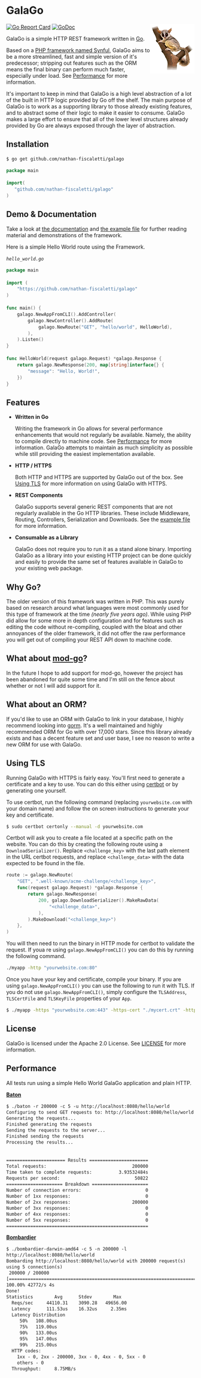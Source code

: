 # GalaGo

[![Go Report Card](https://goreportcard.com/badge/github.com/nathan-fiscaletti/galago)](https://goreportcard.com/report/github.com/nathan-fiscaletti/galago)
[![GoDoc](https://godoc.org/github.com/nathan-fiscaletti/galago?status.svg)](https://godoc.org/github.com/nathan-fiscaletti/galago)
<img src="./logo.png" style="float: right;" />

GalaGo is a simple HTTP REST framework written in [Go](https://golang.org).

Based on a [PHP framework named Synful](https://github.com/nathan-fiscaletti/synful), GalaGo aims to be a more streamlined, fast and simple version of it's predecessor; stripping out features such as the ORM means the final binary can perform much faster, especially under load. See [Performance](#performance) for more information.

It's important to keep in mind that GalaGo is a high level abstraction of a lot of the built in HTTP logic provided by Go off the shelf. The main purpose of GalaGo is to work as a supporting library to those already existing features, and to abstract some of their logic to make it easier to consume. GalaGo makes a large effort to ensure that all of the lower level structures already provided by Go are always exposed through the layer of abstraction.

## Installation

```sh
$ go get github.com/nathan-fiscaletti/galago
```

```go
package main

import(
   "github.com/nathan-fiscaletti/galago"
)
```

## Demo & Documentation

Take a look at [the documentation](https://godoc.org/github.com/nathan-fiscaletti/galago/) and [the example file](./example/main.go) for further reading material and demonstrations of the framework.

Here is a simple Hello World route using the Framework.

_`hello_world.go`_
```go
package main

import (
    "https://github.com/nathan-fiscaletti/galago"
)

func main() {
    galago.NewAppFromCLI().AddController(
        galago.NewController().AddRoute(
            galago.NewRoute("GET", "hello/world", HelloWorld),
        ),
    ).Listen()
}

func HelloWorld(request galago.Request) *galago.Response {
    return galago.NewResponse(200, map[string]interface{} {
        "message": "Hello, World!",
    })
}
```

## Features

- **Written in Go**

  Writing the framework in Go allows for several performance enhancements that would not regularly be available. Namely, the ability to compile directly to machine code. See [Performance](#performance) for more information. GalaGo attempts to maintain as much simplicity as possible while still providing the easiest implementation available.

- **HTTP / HTTPS**

   Both HTTP and HTTPS are supported by GalaGo out of the box. See [Using TLS](#using-tls) for more information on using GalaGo with HTTPS.

- **REST Components**

   GalaGo supports several generic REST components that are not regularly available in the Go HTTP libraries. These include Middleware, Routing, Controllers, Serialization and Downloads. See the [example file](./example/main.go) for more information.
   
- **Consumable as a Library**

   GalaGo does not require you to run it as a stand alone binary. Importing GalaGo as a library into your existing HTTP project can be done quickly and easily to provide the same set of features available in GalaGo to your existing web package.

## Why Go?

The older version of this framework was written in PHP. This was purely based on research around what languages were most commonly used for this type of framework at the time _(nearly five years ago)_. While using PHP did allow for some more in depth configuration and for features such as editing the code without re-compiling, coupled with the bloat and other annoyances of the older framework, it did not offer the raw performance you will get out of compiling your REST API down to machine code.

## What about [mod-go](https://github.com/idaunis/mod_go)?

In the future I hope to add support for mod-go, however the project has been abandoned for quite some time and I'm still on the fence about whether or not I will add support for it.

## What about an ORM?

If you'd like to use an ORM with GalaGo to link in your database, I highly recommend looking into [gorm](https://github.com/jinzhu/gorm). It's a well maintained and highly recommended ORM for Go with over 17,000 stars. Since this library already exists and has a decent feature set and user base, I see no reason to write a new ORM for use with GalaGo.

## Using TLS

Running GalaGo with HTTPS is fairly easy. You'll first need to generate a certificate and a key to use. You can do this either using [certbot](https://certbot.eff.org/) or by generating one yourself.

To use certbot, run the following command (replacing `yourwebsite.com` with your domain name) and follow the on screen instructions to generate your key and certificate.

```sh
$ sudo certbot certonly --manual -d yourwebsite.com
```

Certbot will ask you to create a file located at a specific path on the website. You can do this by creating the following route using a `DownloadSerializer()`. Replace `<challenge_key>` with the last path element in the URL certbot requests, and replace `<challenge_data>` with the data expected to be found in the file.

```go
route := galago.NewRoute(
    "GET", ".well-known/acme-challenge/<challenge_key>",
    func(request galago.Request) *galago.Response {
        return galago.NewResponse(
            200, galago.DownloadSerializer().MakeRawData(
                "<challenge_data>",
            ),
        ).MakeDownload("<challenge_key>")
    },
)
```

You will then need to run the binary in HTTP mode for certbot to validate the request. If youa re using `galago.NewAppFromCLI()` you can do this by running the following command.

```sh
./myapp -http "yourwebsite.com:80"
```

Once you have your key and certificate, compile your binary. If you are using `galago.NewAppFromCLI()` you can use the following to run it with TLS. If you do not use `galago.NewAppFromCLI()`, simply configure the `TLSAddress`, `TLSCertFile` and `TLSKeyFile` properties of your `App`.

```sh
$ ./myapp -https "yourwebsite.com:443" -https-cert "./mycert.crt" -https-key "./mykey.key"
```

## License

GalaGo is licensed under the Apache 2.0 License. See [LICENSE](./LICENSE) for more information.

## Performance

All tests run using a simple Hello World GalaGo application and plain HTTP.

[**Baton**](https://github.com/americanexpress/baton)

```
$ ./baton -r 200000 -c 5 -u http://localhost:8080/hello/world
Configuring to send GET requests to: http://localhost:8080/hello/world
Generating the requests...
Finished generating the requests
Sending the requests to the server...
Finished sending the requests
Processing the results...


====================== Results ======================
Total requests:                                200000
Time taken to complete requests:          3.93532484s
Requests per second:                            50822
===================== Breakdown =====================
Number of connection errors:                        0
Number of 1xx responses:                            0
Number of 2xx responses:                       200000
Number of 3xx responses:                            0
Number of 4xx responses:                            0
Number of 5xx responses:                            0
=====================================================
```

[**Bombardier**](https://github.com/codesenberg/bombardier)

```
$ ./bombardier-darwin-amd64 -c 5 -n 200000 -l http://localhost:8080/hello/world
Bombarding http://localhost:8080/hello/world with 200000 request(s) using 5 connection(s)
 200000 / 200000 [==============================================================================================================================================================] 100.00% 42772/s 4s
Done!
Statistics        Avg      Stdev        Max
  Reqs/sec     44110.31    3090.28   49656.00
  Latency      111.53us    16.32us     2.35ms
  Latency Distribution
     50%   108.00us
     75%   119.00us
     90%   133.00us
     95%   147.00us
     99%   215.00us
  HTTP codes:
    1xx - 0, 2xx - 200000, 3xx - 0, 4xx - 0, 5xx - 0
    others - 0
  Throughput:     8.75MB/s
```
